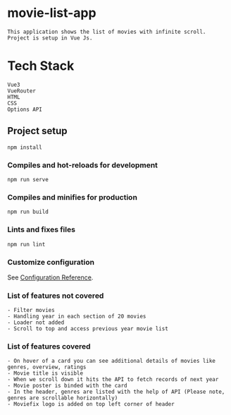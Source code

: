 # movie-list-app 
```
This application shows the list of movies with infinite scroll.
Project is setup in Vue Js.
```

# Tech Stack
```
Vue3
VueRouter
HTML
CSS
Options API
```

## Project setup
```
npm install
```

### Compiles and hot-reloads for development
```
npm run serve
```

### Compiles and minifies for production
```
npm run build
```

### Lints and fixes files
```
npm run lint
```

### Customize configuration
See [Configuration Reference](https://cli.vuejs.org/config/).

### List of features not covered
```
- Filter movies 
- Handling year in each section of 20 movies
- Loader not added
- Scroll to top and access previous year movie list

```

### List of features covered
```
- On hover of a card you can see additional details of movies like genres, overview, ratings
- Movie title is visible
- When we scroll down it hits the API to fetch records of next year
- Movie poster is binded with the card
- In the header, genres are listed with the help of API (Please note, genres are scrollable horizontally)
- Moviefix logo is added on top left corner of header

```
